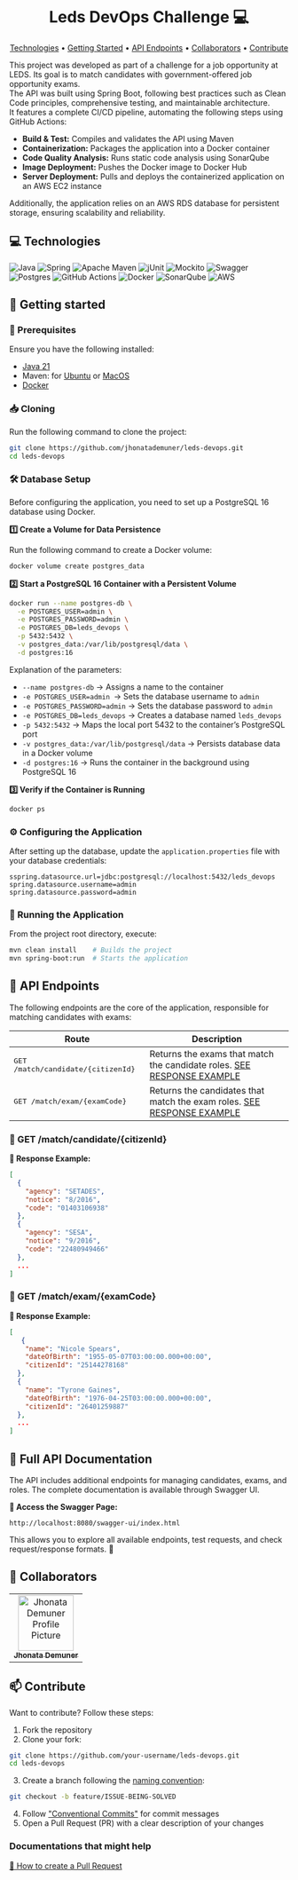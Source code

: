 <h1 align="center" style="font-weight: bold;">Leds DevOps Challenge 💻</h1>

<p align="center">
 <a href="#tech">Technologies</a> • 
 <a href="#started">Getting Started</a> • 
  <a href="#routes">API Endpoints</a> •
 <a href="#colab">Collaborators</a> •
 <a href="#contribute">Contribute</a>
</p>

<p>
    This project was developed as part of a challenge for a job opportunity at LEDS. Its goal is to match candidates with government-offered job opportunity exams.
    <br/>
    The API was built using Spring Boot, following best practices such as Clean Code principles, comprehensive testing, and maintainable architecture.
    <br/>
    It features a complete CI/CD pipeline, automating the following steps using GitHub Actions:
    <br/>
    <ul>
    <li><b>Build & Test:</b> Compiles and validates the API using Maven</li>
    <li><b>Containerization:</b> Packages the application into a Docker container</li>
    <li><b>Code Quality Analysis:</b> Runs static code analysis using SonarQube</li>
    <li><b>Image Deployment:</b> Pushes the Docker image to Docker Hub</li>
    <li><b>Server Deployment:</b> Pulls and deploys the containerized application on an AWS EC2 instance</li>
    </ul>
    Additionally, the application relies on an AWS RDS database for persistent storage, ensuring scalability and reliability.
</p>

<h2 id="technologies">💻 Technologies</h2>

![Java](https://img.shields.io/badge/java-%23ED8B00.svg?style=for-the-badge&logo=openjdk&logoColor=white)
![Spring](https://img.shields.io/badge/spring-%236DB33F.svg?style=for-the-badge&logo=spring&logoColor=white)
![Apache Maven](https://img.shields.io/badge/Apache%20Maven-C71A36?style=for-the-badge&logo=Apache%20Maven&logoColor=white)
![jUnit](https://img.shields.io/badge/-jUnit-%2325A162?style=for-the-badge&logo=junit5&logoColor=white)
![Mockito](https://img.shields.io/badge/-Mockito-%2372A928?style=for-the-badge&logo=mocha&logoColor=%23080808)
![Swagger](https://img.shields.io/badge/-Swagger-%23Clojure?style=for-the-badge&logo=swagger&logoColor=white)
![Postgres](https://img.shields.io/badge/postgres-%23316192.svg?style=for-the-badge&logo=postgresql&logoColor=white)
![GitHub Actions](https://img.shields.io/badge/github%20actions-%232671E5.svg?style=for-the-badge&logo=githubactions&logoColor=white)
![Docker](https://img.shields.io/badge/docker-%230db7ed.svg?style=for-the-badge&logo=docker&logoColor=white)
![SonarQube](https://img.shields.io/badge/SonarQube-black?style=for-the-badge&logo=sonarqube&logoColor=4E9BCD)
![AWS](https://img.shields.io/badge/AWS-%23FF9900.svg?style=for-the-badge&logo=amazon-aws&logoColor=white)

<h2 id="started">🚀 Getting started</h2>

<h3>📌 Prerequisites</h3>

Ensure you have the following installed:

- [Java 21](https://www.oracle.com/java/technologies/javase/jdk21-archive-downloads.html)
- Maven: for [Ubuntu](https://maven.apache.org/download.cgi) or [MacOS](https://formulae.brew.sh/formula/maven)
- [Docker](https://docs.docker.com/get-started/get-docker/)

<h3>📥 Cloning</h3>

Run the following command to clone the project:

```bash
git clone https://github.com/jhonatademuner/leds-devops.git
cd leds-devops 
```

<h3>🛠️ Database Setup</h3>

Before configuring the application, you need to set up a PostgreSQL 16 database using Docker.

<b>1️⃣ Create a Volume for Data Persistence</b>

Run the following command to create a Docker volume:

```bash
docker volume create postgres_data
```

<b>2️⃣ Start a PostgreSQL 16 Container with a Persistent Volume</b>

```bash
docker run --name postgres-db \
  -e POSTGRES_USER=admin \
  -e POSTGRES_PASSWORD=admin \
  -e POSTGRES_DB=leds_devops \
  -p 5432:5432 \
  -v postgres_data:/var/lib/postgresql/data \
  -d postgres:16
```

Explanation of the parameters:
- `--name postgres-db` → Assigns a name to the container
- `-e POSTGRES_USER=admin `→ Sets the database username to `admin`
- `-e POSTGRES_PASSWORD=admin` → Sets the database password to `admin`
- `-e POSTGRES_DB=leds_devops` → Creates a database named `leds_devops`
- `-p 5432:5432` → Maps the local port 5432 to the container’s PostgreSQL port
- `-v postgres_data:/var/lib/postgresql/data` → Persists database data in a Docker volume
- `-d postgres:16` → Runs the container in the background using PostgreSQL 16

<b>3️⃣ Verify if the Container is Running</b>

```bash
docker ps
```

<h3>⚙️ Configuring the Application</h2>

After setting up the database, update the `application.properties` file with your database credentials:

```properties
sspring.datasource.url=jdbc:postgresql://localhost:5432/leds_devops
spring.datasource.username=admin
spring.datasource.password=admin
```

<h3>🚀 Running the Application</h3>

From the project root directory, execute:

```bash
mvn clean install    # Builds the project
mvn spring-boot:run  # Starts the application
```

<h2 id="routes">📍 API Endpoints</h2>
​
The following endpoints are the core of the application, responsible for matching candidates with exams:

| Route               | Description                                          
|----------------------|-----------------------------------------------------
| <kbd>GET /match/candidate/{citizenId}</kbd>     | Returns the exams that match the candidate roles. [SEE RESPONSE EXAMPLE](#match-candidate-detail)
| <kbd>GET /match/exam/{examCode}</kbd>     | Returns the candidates that match the exam roles. [SEE RESPONSE EXAMPLE](#match-exam-detail)

<h3 id="match-candidate-detail">🔎 GET /match/candidate/{citizenId}</h3>

**📌 Response Example:**
```json
[
  {
    "agency": "SETADES",
    "notice": "8/2016",
    "code": "01403106938"
  },
  {
    "agency": "SESA",
    "notice": "9/2016",
    "code": "22480949466"
  },
  ...
]
```

<h3 id="match-exam-detail">🔎 GET /match/exam/{examCode}</h3>

**📌 Response Example:**
```json
[
   {
    "name": "Nicole Spears",
    "dateOfBirth": "1955-05-07T03:00:00.000+00:00",
    "citizenId": "25144278168"
  },
  {
    "name": "Tyrone Gaines",
    "dateOfBirth": "1976-04-25T03:00:00.000+00:00",
    "citizenId": "26401259887"
  },
  ...
]
```

<h2>📜 Full API Documentation</h2>

The API includes additional endpoints for managing candidates, exams, and  roles. The complete documentation is available through Swagger UI.

**🔹 Access the Swagger Page:**

```plaintext
http://localhost:8080/swagger-ui/index.html
```

This allows you to explore all available endpoints, test requests, and check request/response formats. 🚀

<h2 id="colab">🤝 Collaborators</h2>

<table>
  <tr>
    <td align="center">
      <a href="#">
        <img src="https://avatars.githubusercontent.com/u/103711264?v=4" width="100px;" alt="Jhonata Demuner Profile Picture"/><br>
        <sub>
          <b>Jhonata Demuner</b>
        </sub>
      </a>
    </td>
  </tr>
</table> 

<h2 id="contribute">📫 Contribute</h2>

Want to contribute? Follow these steps:

1. Fork the repository
2. Clone your fork:
```bash
git clone https://github.com/your-username/leds-devops.git
cd leds-devops
```

3. Create a branch following the [naming convention](https://dev.to/couchcamote/git-branching-name-convention-cch):
```bash
git checkout -b feature/ISSUE-BEING-SOLVED
```

4. Follow ["Conventional Commits"](https://www.conventionalcommits.org/en/v1.0.0/) for commit messages
5. Open a Pull Request (PR) with a clear description of your changes

<h3>Documentations that might help</h3>

[📝 How to create a Pull Request](https://www.atlassian.com/br/git/tutorials/making-a-pull-request)
